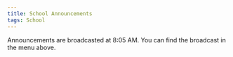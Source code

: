 ```yaml
---
title: School Announcements
tags: School
---
```

Announcements are broadcasted at 8:05 AM. You can find the broadcast in the menu above.